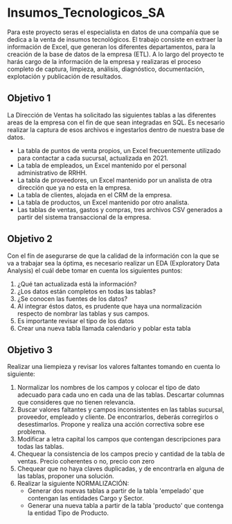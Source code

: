 # Insumos_Tecnologicos_SA

Para este proyecto seras el especialista en datos de una compañía que se dedica a la venta de insumos tecnológicos. 
El trabajo consiste en extraer la información de Excel, que generan los diferentes departamentos, para la creación de la base de datos de la empresa (ETL). A lo largo del proyecto te harás cargo de la información de la empresa y realizaras el proceso completo de captura, limpieza, análisis, diagnóstico, documentación, explotación y publicación de resultados.  


## Objetivo 1 
La Dirección de Ventas ha solicitado las siguientes tablas a las diferentes areas de la empresa con el fin de que sean integradas en SQL. Es necesario realizar la captura de esos archivos e ingestarlos dentro de nuestra base de datos.

* La tabla de puntos de venta propios, un Excel frecuentemente utilizado para contactar a cada sucursal, actualizada en 2021.
* La tabla de empleados, un Excel mantenido por el personal administrativo de RRHH.
* La tabla de proveedores, un Excel mantenido por un analista de otra dirección que ya no esta en la empresa. 
* La tabla de clientes, alojada en el CRM de la empresa.
* La tabla de productos, un Excel mantenido por otro analista.
* Las tablas de ventas, gastos y compras, tres archivos CSV generados a partir del sistema transaccional de la empresa.


## Objetivo 2
Con el fín de asegurarse de que la calidad de la información con la que se va a trabajar sea la óptima, es necesario realizar un EDA (Exploratory Data Analysis) el cuál debe tomar en cuenta los siguientes puntos:

1) ¿Qué tan actualizada está la información? 
2) ¿Los datos están completos en todas las tablas?
3) ¿Se conocen las fuentes de los datos?
4) Al integrar éstos datos, es prudente que haya una normalización respecto de nombrar las tablas y sus campos.
5) Es importante revisar el tipo de los datos 
6) Crear una nueva tabla llamada calendario y poblar esta tabla


## Objetivo 3 
Realizar una liempieza y revisar los valores faltantes tomando en cuenta lo siguiente:

1) Normalizar los nombres de los campos y colocar el tipo de dato adecuado para cada uno en cada una de las tablas. Descartar columnas que consideres que no tienen relevancia.
2) Buscar valores faltantes y campos inconsistentes en las tablas sucursal, proveedor, empleado y cliente. De encontrarlos, deberás corregirlos o desestimarlos. Propone y realiza una acción correctiva sobre ese problema.
3) Modificar a letra capital los campos que contengan descripciones para todas las tablas.
4) Chequear la consistencia de los campos precio y cantidad de la tabla de ventas. Precio coherentes o no, precio con zero
5) Chequear que no haya claves duplicadas, y de encontrarla en alguna de las tablas, proponer una solución.
6) Realizar la siguiente NORMALIZACIÓN:
    - Generar dos nuevas tablas a partir de la tabla 'empelado' que contengan las entidades Cargo y Sector.
    - Generar una nueva tabla a partir de la tabla 'producto' que contenga la entidad Tipo de Producto.